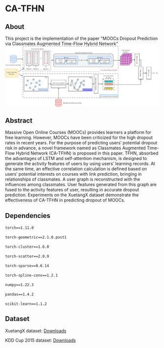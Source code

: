 # CA-TFHN
## About
This project is the implementation of the paper "MOOCs Dropout Prediction via Classmates Augmented Time-Flow Hybrid Network"
![all_method](paperpic/all_method.png)

## Abstract
Massive Open Online Courses (MOOCs) provides learners
a platform for free learning. However, MOOCs have been criticized for
the high dropout rates in recent years. For the purpose of predicting
users’ potential dropout risk in advance, a novel framework named as
Classmates Augmented Time-Flow Hybrid Network (CA-TFHN) is proposed in this paper. TFHN, absorbed the advantages of LSTM and self-attention mechanism, is designed to generate the activity features of
users by using users’ learning records. At the same time, an effective
correlation calculation is defined based on users’ potential interests on
courses with link prediction, bringing in relationships of classmates. A
user graph is reconstructed with the influences among classmates. User
features generated from this graph are fused to the activity features
of user, resulting in accurate dropout prediction. Experiments on the
XuetangX dataset demonstrate the effectiveness of CA-TFHN in predicting dropout of MOOCs.

## Dependencies
```torch==1.11.0```<p>
```torch-geometric==2.1.0.post1```<p>
```torch-cluster==1.6.0```<p>
```torch-scatter==2.0.9```<p>
```torch-sparse==0.6.14```<p>
```torch-spline-conv==1.2.1```<p>
```numpy==1.22.3```<p>
```pandas==1.4.2```<p>
```scikit-learn==1.1.2```<p>


## Dataset
XuetangX dataset: [Downloads](https://github.com/wzfhaha/dropout_prediction) <p>
KDD Cup 2015 dataset: [Downloads](http://lfs.aminer.cn/misc/moocdata/data/kddcup15.zip)

